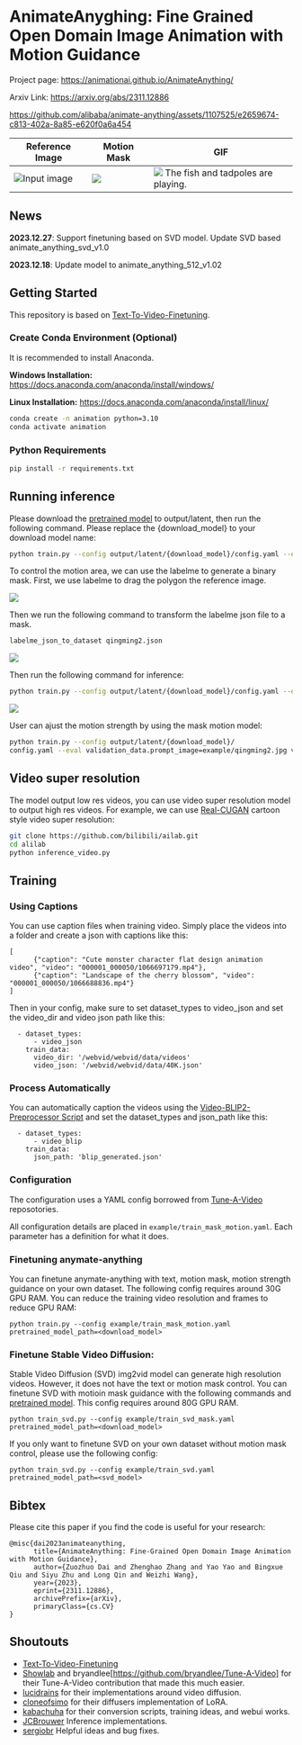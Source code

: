 # AnimateAnyghing: Fine Grained Open Domain Image Animation with Motion Guidance
Project page: https://animationai.github.io/AnimateAnything/

Arxiv Link: https://arxiv.org/abs/2311.12886

https://github.com/alibaba/animate-anything/assets/1107525/e2659674-c813-402a-8a85-e620f0a6a454

| Reference Image  | Motion Mask | GIF |
| ------------- | ------------- | -------- |
| ![Input image](docs/fish.jpg)  | ![](docs/fish_mask.png) | ![](docs/fish.gif) The fish and tadpoles are playing.|

## News
**2023.12.27**: Support finetuning based on SVD model. Update SVD based animate_anything_svd_v1.0

**2023.12.18**: Update model to animate_anything_512_v1.02


## Getting Started
This repository is based on [Text-To-Video-Finetuning](https://github.com/ExponentialML/Text-To-Video-Finetuning.git).

### Create Conda Environment (Optional)
It is recommended to install Anaconda.

**Windows Installation:** https://docs.anaconda.com/anaconda/install/windows/

**Linux Installation:** https://docs.anaconda.com/anaconda/install/linux/

```bash
conda create -n animation python=3.10
conda activate animation
```

### Python Requirements
```bash
pip install -r requirements.txt
```

## Running inference
Please download the [pretrained model](https://cloudbook-public-production.oss-cn-shanghai.aliyuncs.com/animation/animate_anything_512_v1.02.tar) to output/latent, then run the following command. Please replace the {download_model} to your download model name:
```bash
python train.py --config output/latent/{download_model}/config.yaml --eval validation_data.prompt_image=example/barbie2.jpg validation_data.prompt='A cartoon girl is talking.'
```

To control the motion area, we can use the labelme to generate a binary mask. First, we use labelme to drag the polygon the reference image.

![](docs/labelme.png)

Then we run the following command to transform the labelme json file to a mask.

```bash
labelme_json_to_dataset qingming2.json
```
![](docs/qingming2_label.jpg)

Then run the following command for inference:
```bash
python train.py --config output/latent/{download_model}/config.yaml --eval validation_data.prompt_image=example/qingming2.jpg validation_data.prompt='Peoples are walking on the street.' validation_data.mask=example/qingming2_label.jpg 
```
![](docs/qingming2.gif)


User can ajust the motion strength by using the mask motion model:
```bash
python train.py --config output/latent/{download_model}/
config.yaml --eval validation_data.prompt_image=example/qingming2.jpg validation_data.prompt='Peoples are walking on the street.' validation_data.mask=example/qingming2_label.jpg validation_data.strength=5
```
## Video super resolution
The model output low res videos, you can use video super resolution model to output high res videos.  For example, we can use [Real-CUGAN](https://github.com/bilibili/ailab/tree/main/Real-CUGANfor) cartoon style video super resolution:

```bash
git clone https://github.com/bilibili/ailab.git
cd alilab
python inference_video.py
```

## Training

### Using Captions

You can use caption files when training video. Simply place the videos into a folder and create a json with captions like this:

```
[
      {"caption": "Cute monster character flat design animation video", "video": "000001_000050/1066697179.mp4"}, 
      {"caption": "Landscape of the cherry blossom", "video": "000001_000050/1066688836.mp4"}
]

```
Then in your config, make sure to set dataset_types to video_json and set the video_dir and video json path like this:
```
  - dataset_types: 
      - video_json
    train_data:
      video_dir: '/webvid/webvid/data/videos'
      video_json: '/webvid/webvid/data/40K.json'
```
### Process Automatically

You can automatically caption the videos using the [Video-BLIP2-Preprocessor Script](https://github.com/ExponentialML/Video-BLIP2-Preprocessor) and set the dataset_types and json_path like this:
```
  - dataset_types: 
      - video_blip
    train_data:
      json_path: 'blip_generated.json'
```

### Configuration

The configuration uses a YAML config borrowed from [Tune-A-Video](https://github.com/showlab/Tune-A-Video) reposotories. 

All configuration details are placed in `example/train_mask_motion.yaml`. Each parameter has a definition for what it does.


### Finetuning anymate-anything
You can finetune anymate-anything with text, motion mask, motion strength guidance on your own dataset. The following config requires around 30G GPU RAM. You can reduce the training video resolution and frames to reduce GPU RAM:
```
python train.py --config example/train_mask_motion.yaml pretrained_model_path=<download_model>
```

### Finetune Stable Video Diffusion:
Stable Video Diffusion (SVD) img2vid model can generate high resolution videos. However, it does not have the text or motion mask control. You can finetune SVD with motioin mask guidance with the following commands and [pretrained model](https://cloudbook-public-production.oss-cn-shanghai.aliyuncs.com/animation/animate_anything_svd_v1.0.tar). This config requires around 80G GPU RAM.
```
python train_svd.py --config example/train_svd_mask.yaml pretrained_model_path=<download_model>
```

If you only want to finetune SVD on your own dataset without motion mask control, please use the following config:
```
python train_svd.py --config example/train_svd.yaml pretrained_model_path=<svd_model>
```

## Bibtex
Please cite this paper if you find the code is useful for your research:
```
@misc{dai2023animateanything,
      title={AnimateAnything: Fine-Grained Open Domain Image Animation with Motion Guidance}, 
      author={Zuozhuo Dai and Zhenghao Zhang and Yao Yao and Bingxue Qiu and Siyu Zhu and Long Qin and Weizhi Wang},
      year={2023},
      eprint={2311.12886},
      archivePrefix={arXiv},
      primaryClass={cs.CV}
}
```
## Shoutouts

- [Text-To-Video-Finetuning](https://github.com/ExponentialML/Text-To-Video-Finetuning.git)
- [Showlab](https://github.com/showlab/Tune-A-Video) and bryandlee[https://github.com/bryandlee/Tune-A-Video] for their Tune-A-Video contribution that made this much easier.
- [lucidrains](https://github.com/lucidrains) for their implementations around video diffusion.
- [cloneofsimo](https://github.com/cloneofsimo) for their diffusers implementation of LoRA.
- [kabachuha](https://github.com/kabachuha) for their conversion scripts, training ideas, and webui works.
- [JCBrouwer](https://github.com/JCBrouwer) Inference implementations.
- [sergiobr](https://github.com/sergiobr) Helpful ideas and bug fixes.
